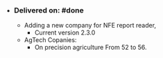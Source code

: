 - ### Delivered on: #done
	- Adding a new company for NFE report reader,
		- Current version 2.3.0
	- AgTech Copanies:
		- On precision agriculture From 52 to 56.
